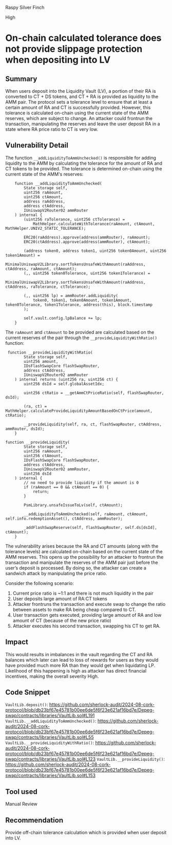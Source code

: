 Raspy Silver Finch

High

# On-chain calculated tolerance does not provide slippage protection when depositing into LV

## Summary

When users deposit into the Liquidity Vault (LV), a portion of their RA is converted to CT + DS tokens, and CT + RA is provided as liquidity to the AMM pair. The protocol sets a tolerance level to ensure that at least a certain amount of RA and CT is successfully provided. However, this tolerance is calculated on-chain using the current state of the AMM reserves, which are subject to change. An attacker could frontrun the transaction, manipulating the reserves and leave the user deposit RA in a state where RA price ratio to CT is very low.
## Vulnerability Detail 
The function `__addLiquidityToAmmUnchecked()` is responsible for adding liquidity to the AMM by calculating the tolerance for the amount of RA and CT tokens to be provided. The tolerance is determined on-chain using the current state of the AMM's reserves:
```solidity
    function __addLiquidityToAmmUnchecked(
        State storage self,
        uint256 raAmount,
        uint256 ctAmount,
        address raAddress,
        address ctAddress,
        IUniswapV2Router02 ammRouter
    ) internal {
        (uint256 raTolerance, uint256 ctTolerance) =
            MathHelper.calculateWithTolerance(raAmount, ctAmount, MathHelper.UNIV2_STATIC_TOLERANCE);

        ERC20(raAddress).approve(address(ammRouter), raAmount);
        ERC20(ctAddress).approve(address(ammRouter), ctAmount);

        (address token0, address token1, uint256 token0Amount, uint256 token1Amount) =
            MinimalUniswapV2Library.sortTokensUnsafeWithAmount(raAddress, ctAddress, raAmount, ctAmount);
        (,, uint256 token0Tolerance, uint256 token1Tolerance) =
            MinimalUniswapV2Library.sortTokensUnsafeWithAmount(raAddress, ctAddress, raTolerance, ctTolerance);

        (,, uint256 lp) = ammRouter.addLiquidity(
            token0, token1, token0Amount, token1Amount, token0Tolerance, token1Tolerance, address(this), block.timestamp
        );

        self.vault.config.lpBalance += lp;
    }
```

The `raAmount` and `ctAmount` to be provided are calculated based on the current reserves of the pair through the `__provideLiquidityWithRatio()` function:
```solidity
 function __provideLiquidityWithRatio(
        State storage self,
        uint256 amount,
        IDsFlashSwapCore flashSwapRouter,
        address ctAddress,
        IUniswapV2Router02 ammRouter
    ) internal returns (uint256 ra, uint256 ct) {
        uint256 dsId = self.globalAssetIdx;

        uint256 ctRatio = __getAmmCtPriceRatio(self, flashSwapRouter, dsId);

        (ra, ct) = MathHelper.calculateProvideLiquidityAmountBasedOnCtPrice(amount, ctRatio);

        __provideLiquidity(self, ra, ct, flashSwapRouter, ctAddress, ammRouter, dsId);
    }
```

```solidity
function __provideLiquidity(
        State storage self,
        uint256 raAmount,
        uint256 ctAmount,
        IDsFlashSwapCore flashSwapRouter,
        address ctAddress,
        IUniswapV2Router02 ammRouter,
        uint256 dsId
    ) internal {
        // no need to provide liquidity if the amount is 0
        if (raAmount == 0 && ctAmount == 0) {
            return;
        }

        PsmLibrary.unsafeIssueToLv(self, ctAmount);

        __addLiquidityToAmmUnchecked(self, raAmount, ctAmount, self.info.redemptionAsset(), ctAddress, ammRouter);

        _addFlashSwapReserve(self, flashSwapRouter, self.ds[dsId], ctAmount);
    }
```

The vulnerability arises because the RA and CT amounts (along with the tolerance levels) are calculated on-chain based on the current state of the AMM reserves. This opens up the possibility for an attacker to frontrun the transaction and manipulate the reserves of the AMM pair just before the user’s deposit is processed. By doing so, the attacker can create a sandwich attack by manipulating the price ratio.

Consider the following scenario:

1. Current price ratio is ~1:1 and there is not much liquidity in the pair
2. User deposits large amount of RA:CT tokens
3. Attacker frontruns the transaction and execute swap to change the ratio between assets to make RA being cheap compared to CT.
4. User transaction gets executed, providing large amount of RA and low amount of CT (because of the new price ratio)
5. Attacker executes his second transaction, swapping his CT to get RA.
## Impact

This would results in imbalances in the vault regarding the CT and RA balances which later can lead to loss of rewards for users as they would have provided much more RA than they would get when liquidating LP. Likelihood of this happening is high as attacker has direct financial incentives, making the overall severity High.

## Code Snippet

`VaultLib.deposit()`:
https://github.com/sherlock-audit/2024-08-cork-protocol/blob/db23bf67e45781b00ee6de5f6f23e621af16bd7e/Depeg-swap/contracts/libraries/VaultLib.sol#L191
`VaultLib.__addLiquidityToAmmUnchecked()`:
https://github.com/sherlock-audit/2024-08-cork-protocol/blob/db23bf67e45781b00ee6de5f6f23e621af16bd7e/Depeg-swap/contracts/libraries/VaultLib.sol#L55
`VaultLib.__provideLiquidityWithRatio()`:
https://github.com/sherlock-audit/2024-08-cork-protocol/blob/db23bf67e45781b00ee6de5f6f23e621af16bd7e/Depeg-swap/contracts/libraries/VaultLib.sol#L123
`VaultLib.__provideLiquidity()`:
https://github.com/sherlock-audit/2024-08-cork-protocol/blob/db23bf67e45781b00ee6de5f6f23e621af16bd7e/Depeg-swap/contracts/libraries/VaultLib.sol#L153

## Tool used

Manual Review

## Recommendation

Provide off-chain tolerance calculation which is provided when user deposit into LV.